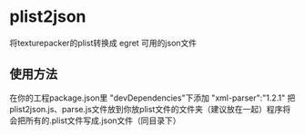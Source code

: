 # plist2json
将texturepacker的plist转换成 egret 可用的json文件

## 使用方法
在你的工程package.json里 "devDependencies"下添加 "xml-parser":"1.2.1"
把plist2json.js、parse.js文件放到你放plist文件的文件夹（建议放在一起）程序将会把所有的.plist文件写成.json文件（同目录下）
